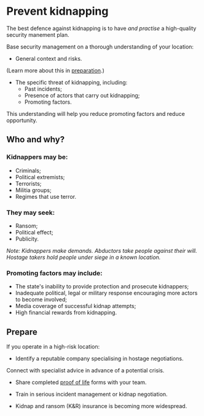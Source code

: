 [Title]: # (Why do kidnappings occur?)
[Order]: # (7)

# Prevent kidnapping

The best defence against kidnapping is to have *and practise* a high-quality security manement plan. 

Base security management on a thorough understanding of your location:

* General context and risks. 

(Learn more about this in [preparation](umbrella://lesson/preparation).)

* The specific threat of kidnapping, including:
	*	Past incidents;
    *	Presence of actors that carry out kidnapping;
    *	Promoting factors.

This understanding will help you reduce promoting factors and reduce opportunity. 

## Who and why? 

### Kidnappers may be:

*   Criminals;
*   Political extremists;
*   Terrorists;
*   Militia groups;
*   Regimes that use terror.

### They may seek:

*   Ransom;
*   Political effect;
*   Publicity.

*Note: Kidnappers make demands. Abductors take people against their will. Hostage takers hold people under siege in a known location.*   

### Promoting factors may include:

*   The state's inability to provide protection and prosecute kidnappers;
*   Inadequate political, legal or military response encouraging more actors to become involved;
*   Media coverage of successful kidnap attempts;
*   High financial rewards from kidnapping.

## Prepare

If you operate in a high-risk location: 

*	Identify a reputable company specialising in hostage negotiations.

Connect with specialist advice in advance of a potential crisis.

*	Share completed [proof of life](umbrella://forms/proof-life-form) forms with your team.

*	Train in serious incident management or kidnap negotiation.

*	Kidnap and ransom (K&R) insurance is becoming more widespread. 
